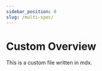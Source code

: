 ```yaml
---
sidebar_position: 0
slug: /multi-spec/
---
```


# Custom Overview

This is a custom file written in mdx.
